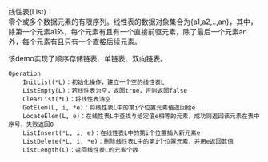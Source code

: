线性表(List)：<br/>
零个或多个数据元素的有限序列。线性表的数据对象集合为{a1,a2,..,an}，其中，除第一个元素a1外，每个元素有且有一个直接前驱元素，除了最后一个元素an外，每个元素有且只有一个直接后续元素。

该demo实现了顺序存储链表、单链表、双向链表。

```
Operation
    InitList(*L)：初始化操作，建立一个空的线性表L
    ListEmpty(L)：若线性表为空，返回true，否则返回false
    ClearList(*L)：将线性表清空
    GetElem(L, i, *e)：将线性表L中的第i个位置元素值返回给e
    LocateElem(L, e)：在线性表L中查找与给定值e相等的元素，成功则返回该元素在表中序号，失败返回0
    ListInsert(*L, i, e)：在线性表L中的第i个位置插入新元素e
    ListDelete(*L, i, *e)：删除线性表L中的第i个位置元素，并用e返回其值
    ListLength(L)：返回线性表L的元素个数
```
